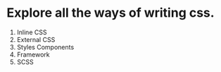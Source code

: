 # Explore all the ways of writing css.

1.  Inline CSS
2.  External CSS
3.  Styles Components
4.  Framework
5.  SCSS
